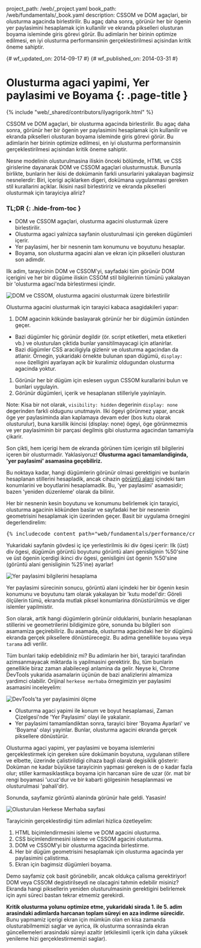 project_path: /web/_project.yaml
book_path: /web/fundamentals/_book.yaml
description: CSSOM ve DOM agaçlari, bir olusturma agacinda birlestirilir. Bu agaç daha sonra, görünür her bir ögenin yer paylasimini hesaplamak için kullanilir ve ekranda pikselleri olusturan boyama isleminde giris görevi görür. Bu adimlarin her birinin optimize edilmesi, en iyi olusturma performansinin gerçeklestirilmesi açisindan kritik öneme sahiptir.

{# wf_updated_on: 2014-09-17 #}
{# wf_published_on: 2014-03-31 #}

# Olusturma agaci yapimi, Yer paylasimi ve Boyama {: .page-title }

{% include "web/_shared/contributors/ilyagrigorik.html" %}


CSSOM ve DOM agaçlari, bir olusturma agacinda birlestirilir. Bu agaç daha sonra, görünür her bir ögenin yer paylasimini hesaplamak için kullanilir ve ekranda pikselleri olusturan boyama isleminde giris görevi görür. Bu adimlarin her birinin optimize edilmesi, en iyi olusturma performansinin gerçeklestirilmesi açisindan kritik öneme sahiptir.


Nesne modelinin olusturulmasina iliskin önceki bölümde, HTML ve CSS girislerine dayanarak DOM ve CSSOM agaçlari olusturmustuk. Bununla birlikte, bunlarin her ikisi de dokümanin farkli unsurlarini yakalayan bagimsiz nesnelerdir: Biri, içerigi açiklarken digeri, dokümana uygulanmasi gereken stil kurallarini açiklar. Ikisini nasil birlestiririz ve ekranda pikselleri olusturmak için tarayiciya aliriz?

### TL;DR {: .hide-from-toc }
- DOM ve CSSOM agaçlari, olusturma agacini olusturmak üzere birlestirilir.
- Olusturma agaci yalnizca sayfanin olusturulmasi için gereken dügümleri içerir.
- Yer paylasimi, her bir nesnenin tam konumunu ve boyutunu hesaplar.
- Boyama, son olusturma agacini alan ve ekran için pikselleri olusturan son adimdir.


Ilk adim, tarayicinin DOM ve CSSOM'yi, sayfadaki tüm görünür DOM içerigini ve her bir dügüme iliskin CSSOM stil bilgilerinin tümünü yakalayan bir 'olusturma agaci'nda birlestirmesi içindir.

<img src="images/render-tree-construction.png" alt="DOM ve CSSOM, olusturma agacini olusturmak üzere birlestirilir" class="center">

Olusturma agacini olusturmak için tarayici kabaca asagidakileri yapar:

1. DOM agacinin kökünde baslayarak görünür her bir dügümün üstünden geçer.
  * Bazi dügümler hiç görünür degildir (ör. script etiketleri, meta etiketleri vb.) ve olusturulan çiktida bunlar yansitilmayacagi için atlanirlar.
  * Bazi dügümler CSS araciligiyla gizlenir ve olusturma agacindan da atlanir. Örnegin, yukaridaki örnekte bulunan span dügümü, `display: none` özelligini ayarlayan açik bir kuralimiz oldugundan olusturma agacinda yoktur.
1. Görünür her bir dügüm için eslesen uygun CSSOM kurallarini bulun ve bunlari uygulayin.
2. Görünür dügümleri, içerik ve hesaplanan stilleriyle yayinlayin.

Note: Kisa bir not olarak, `visibility: hidden` degerinin `display: none` degerinden farkli oldugunu unutmayin. Ilki ögeyi görünmez yapar, ancak öge yer paylasiminda alan kaplamaya devam eder (bos kutu olarak olusturulur), buna karsilik ikincisi (display: none) ögeyi, öge görünmezmis ve yer paylasiminin bir parçasi degilmis gibi olusturma agacindan tamamiyla çikarir.

Son çikti, hem içerigi hem de ekranda görünen tüm içerigin stil bilgilerini içeren bir olusturmadir. Yaklasiyoruz!  **Olusturma agaci tamamlandiginda, 'yer paylasimi' asamasina geçebiliriz.**

Bu noktaya kadar, hangi dügümlerin görünür olmasi gerektigini ve bunlarin hesaplanan stillerini hesapladik, ancak cihazin [görüntü alani](/web/fundamentals/design-and-ui/responsive/#set-the-viewport) içindeki tam konumlarini ve boyutlarini hesaplamadik. Bu, 'yer paylasimi' asamasidir; bazen 'yeniden düzenleme' olarak da bilinir.

Her bir nesnenin kesin boyutunu ve konumunu belirlemek için tarayici, olusturma agacinin kökünden baslar ve sayfadaki her bir nesnenin geometrisini hesaplamak için üzerinden geçer. Basit bir uygulama örnegini degerlendirelim:

<pre class="prettyprint">
{% includecode content_path="web/fundamentals/performance/critical-rendering-path/_code/nested.html" region_tag="full" adjust_indentation="auto" %}
</pre>

Yukaridaki sayfanin gövdesi iç içe yerlestirilmis iki div ögesi içerir: Ilk (üst) div ögesi, dügümün görüntü boyutunu görüntü alani genisliginin %50'sine ve üst ögenin içerdigi ikinci div ögesi, genisligini üst ögenin %50'sine (görüntü alani genisliginin %25'ine) ayarlar!

<img src="images/layout-viewport.png" alt="Yer paylasimi bilgilerini hesaplama" class="center">

Yer paylasimi sürecinin sonucu, görüntü alani içindeki her bir ögenin kesin konumunu ve boyutunu tam olarak yakalayan bir 'kutu model'dir: Göreli ölçülerin tümü, ekranda mutlak piksel konumlarina dönüstürülmüs ve diger islemler yapilmistir.

Son olarak, artik hangi dügümlerin görünür olduklarini, bunlarin hesaplanan stillerini ve geometrilerini bildigimize göre, sonunda bu bilgileri son asamamiza geçirebiliriz. Bu asamada, olusturma agacindaki her bir dügümü ekranda gerçek piksellere dönüstürecegiz. Bu adima genellikle `boyama` veya `tarama` adi verilir.

Tüm bunlari takip edebildiniz mi? Bu adimlarin her biri, tarayici tarafindan azimsanmayacak miktarda is yapilmasini gerektirir. Bu, tüm bunlarin genellikle biraz zaman alabilecegi anlamina da gelir. Neyse ki, Chrome DevTools yukarida asamalarin üçünün de bazi analizlerini almamiza yardimci olabilir. Orijinal `herkese merhaba` örnegimizin yer paylasimi asamasini inceleyelim:

<img src="images/layout-timeline.png" alt="DevTools'ta yer paylasimini ölçme" class="center">

* Olusturma agaci yapimi ile konum ve boyut hesaplamasi, Zaman Çizelgesi'nde 'Yer Paylasimi' olayi ile yakalanir.
* Yer paylasimi tamamlandiktan sonra, tarayici birer 'Boyama Ayarlari' ve 'Boyama' olayi yayinlar. Bunlar, olusturma agacini ekranda gerçek piksellere dönüstürür.

Olusturma agaci yapimi, yer paylasimi ve boyama islemlerini gerçeklestirmek için gereken süre dokümanin boyutuna, uygulanan stillere ve elbette, üzerinde çalistirildigi cihaza bagli olarak degisiklik gösterir: Doküman ne kadar büyükse tarayicinin yapmasi gereken is de o kadar fazla olur; stiller karmasiklastikça boyama için harcanan süre de uzar (ör. mat bir rengi boyamasi 'ucuz'dur ve bir kabarti gölgesinin hesaplanmasi ve olusturulmasi 'pahali'dir).

Sonunda, sayfamiz görüntü alaninda görünür hale geldi. Yasasin!

<img src="images/device-dom-small.png" alt="Olusturulan Herkese Merhaba sayfasi" class="center">

Tarayicinin gerçeklestirdigi tüm adimlari hizlica özetleyelim:

1. HTML biçimlendirmesini isleme ve DOM agacini olusturma.
2. CSS biçimlendirmesini isleme ve CSSOM agacini olusturma.
3. DOM ve CSSOM'yi bir olusturma agacinda birlestirme.
4. Her bir dügüm geometrisini hesaplamak için olusturma agacinda yer paylasimini çalistirma.
5. Ekran için bagimsiz dügümleri boyama.

Demo sayfamiz çok basit görünebilir, ancak oldukça çalisma gerektiriyor! DOM veya CSSOM degistirilseydi ne olacagini tahmin edebilir misiniz? Ekranda hangi piksellerin yeniden olusturulmasinin gerektigini belirlemek için ayni süreci bastan tekrar etmemiz gerekirdi.

**Kritik olusturma yolunu optimize etme, yukaridaki sirada 1. ile 5. adim arasindaki adimlarda harcanan toplam süreyi en aza indirme sürecidir.** Bunu yapmamiz içerigi ekran için mümkün olan en kisa zamanda olusturabilmemizi saglar ve ayrica, ilk olusturma sonrasinda ekran güncellemeleri arasindaki süreyi azaltir (etkilesimli içerik için daha yüksek yenileme hizi gerçeklestirmemizi saglar).



